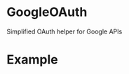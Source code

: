 GoogleOAuth
=======

Simplified OAuth helper for Google APIs


Example
=======

```javascript



```